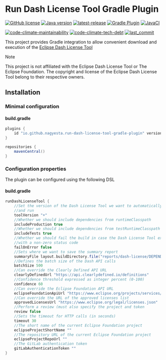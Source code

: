 # Run Dash License Tool Gradle Plugin

[![GitHub license](https://img.shields.io/github/license/nagyesta/run-dash-license-tool-gradle-plugin?color=informational)](https://raw.githubusercontent.com/nagyesta/run-dash-license-tool-gradle-plugin/main/LICENSE)
[![Java version](https://img.shields.io/badge/Java%20version-17-yellow?logo=java)](https://img.shields.io/badge/Java%20version-17-yellow?logo=java)
[![latest-release](https://img.shields.io/github/v/tag/nagyesta/run-dash-license-tool-gradle-plugin?color=blue&logo=git&label=releases&sort=semver)](https://github.com/nagyesta/run-dash-license-tool-gradle-plugin/releases)
[![Gradle Plugin](https://img.shields.io/badge/gradle-plugin-blue?logo=gradle)](https://plugins.gradle.org/plugin/io.github.nagyesta.run-dash-license-tool-gradle-plugin)
[![JavaCI](https://img.shields.io/github/actions/workflow/status/nagyesta/run-dash-license-tool-gradle-plugin/gradle.yml?logo=github&branch=main)](https://github.com/nagyesta/run-dash-license-tool-gradle-plugin/actions/workflows/gradle.yml)

[![code-climate-maintainability](https://img.shields.io/codeclimate/maintainability/nagyesta/run-dash-license-tool-gradle-plugin?logo=code%20climate)](https://img.shields.io/codeclimate/maintainability/nagyesta/run-dash-license-tool-gradle-plugin?logo=code%20climate)
[![code-climate-tech-debt](https://img.shields.io/codeclimate/tech-debt/nagyesta/run-dash-license-tool-gradle-plugin?logo=code%20climate)](https://img.shields.io/codeclimate/tech-debt/nagyesta/run-dash-license-tool-gradle-plugin?logo=code%20climate)
[![last_commit](https://img.shields.io/github/last-commit/nagyesta/run-dash-license-tool-gradle-plugin?logo=git)](https://img.shields.io/github/last-commit/nagyesta/run-dash-license-tool-gradle-plugin?logo=git)

This project provides Gradle integration to allow convenient download and execution of the 
[Eclipse Dash License Tool](https://github.com/eclipse/dash-licenses)

> [!NOTE]
> This project is not affiliated with the Eclipse Dash License Tool or The Eclipse Foundation.
> The copyright and license of the Eclipse Dash License Tool belong to their respective owners.

## Installation

### Minimal configuration

#### build.gradle

```groovy
plugins {
    id "io.github.nagyesta.run-dash-license-tool-gradle-plugin" version "<version>"
}

repositories {
    mavenCentral()
}
```

### Configuration properties

The plugin can be configured using the following DSL

#### build.gradle

```groovy
runDashLicenseTool {
    //Set the version of the Dash License Tool we want to automatically download
    //and run
    toolVersion "+"
    //Whether we should include dependencies from runtimeClasspath
    includeProduction true
    //Whether we should include dependencies from testRuntimeClasspath
    includeTests true
    //Whether we should fail the build in case the Dash License Tool exits
    //with a non-zero status code
    failOnError false
    //Sets where we want to save the summary report
    summaryFile layout.buildDirectory.file("reports/dash-license/DEPENDENCIES").get().getAsFile()
    //Defines the batch size of the Dash API calls
    batchSize 500
    //Can override the Clearly Defined API URL
    clearlyDefinedUrl "https://api.clearlydefined.io/definitions"
    //Confidence threshold expressed as integer percent (0-100)
    confidence 60
    //Can override the Eclipse Foundation API URL
    eclipseFoundationApiUrl "https://www.eclipse.org/projects/services/license_check.php"
    //Can override the URL of the approved licenses list
    approvedLicensesUrl "https://www.eclipse.org/legal/licenses.json"
    //Perform a review (must also specify the project and token
    review false
    //Sets the timeout for HTTP calls (in seconds)
    timeout 30
    //The short name of the current Eclipse Foundation project
    eclipseProjectShortName ""
    //The repository URL of the current Eclipse Foundation project
    eclipseProjectRepoUrl ""
    //The GitLab authentication token
    gitLabAuthenticationToken ""
}
```

